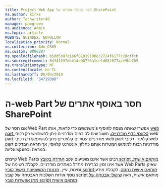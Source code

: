 ```yaml
---
title: Project Web App חסר באוסף אתרים של SharePoint
ms.author: kirks
author: Techwriter40
manager: pamgreen
ms.audience: Admin
ms.topic: article
ROBOTS: NOINDEX, NOFOLLOW
localization_priority: Normal
ms.collection: Adm_O365
ms.custom: 9000207
ms.openlocfilehash: b5dd5b87c1b6f818191908c2724f6177c28cffcb
ms.sourcegitcommit: 6d341637dbb14e90726a1ce1d68f077ace9bb765
ms.translationtype: MT
ms.contentlocale: he-IL
ms.lasthandoff: 06/04/2019
ms.locfileid: "34719308"
---
```

# <a name="missing-web-part-in-sharepoint-site-collection"></a>ה-web Part חסר באוסף אתרים של SharePoint

<p>אם חסר של Web Part משמשים כדי לראות, אותו&rsquo;s אפשרי שאתה מנסה להוסיף <a href="https://support.office.com/en-us/article/classic-and-modern-web-part-experiences-3fdae6c3-8fc1-49ab-8708-8c104b882e64">web part קלאסי בדף מודרניים.</a> חשוב שים לב דפים מודרניים ניתן להשתמש רק רכיבי web part מודרניים עמודים קלאסיים ניתן להשתמש רק רכיבי web part קלאסי. רכיבי web part מודרניות רבות למימוש המטרות אותם כחלקי אינטרנט קלאסי, אך תראה הבדלים במראה ובפונקציונליות.</p> <p>קיימים Web Parts רבים אשר אינם מופיעים עקב <a href="https://docs.microsoft.com/en-us/sharepoint/allow-or-prevent-custom-script">הגדרה בקובץ script מותאם אישית</a>, אשר אינו זמין כברירת מחדל באתרים מודרניים. לקבלת רשימה של Web Parts שאינן זמינות, עיין, <a href="https://docs.microsoft.com/en-us/sharepoint/allow-or-prevent-custom-script#features-affected-when-custom-script-is-blocked">תכונות המושפעות כאשר קובץ script מותאם אישית נחסם</a>. לקבלת מידע נוסף אודות השלכות האבטחה של קובץ script מותאם אישית, ראה <a href="https://docs.microsoft.com/en-us/sharepoint/security-considerations-of-allowing-custom-script">שיקולי אבטחה של מתן אפשרות קובץ script מותאם אישית</a></p>
